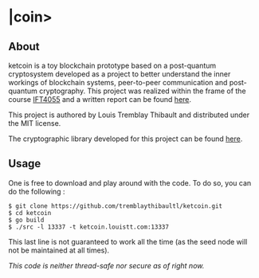 # |coin> 
## About
ketcoin is a toy blockchain prototype based on a post-quantum cryptosystem 
developed as a project to better understand the inner workings of blockchain 
systems, peer-to-peer communication and post-quantum cryptography. 
This project was realized within the frame of the course [IFT4055](https://admission.umontreal.ca/cours-et-horaires/cours/ift-4055/)
and a written report can be found [here](https://github.com/tremblaythibaultl/IFT4055/blob/main/rapport.pdf).

This project is authored by Louis Tremblay Thibault and distributed under the 
MIT license.

The cryptographic library developed for this project can be found [here](https://github.com/tremblaythibaultl/AMSS).

## Usage
One is free to download and play around with the code. To do so, you can do 
the following : 

`$ git clone https://github.com/tremblaythibaultl/ketcoin.git`  
`$ cd ketcoin`  
`$ go build`  
`$ ./src -l 13337 -t ketcoin.louistt.com:13337`


This last line is not guaranteed to work all the time (as the seed node will 
not be maintained at all times).

*This code is neither thread-safe nor secure as of right now.*
